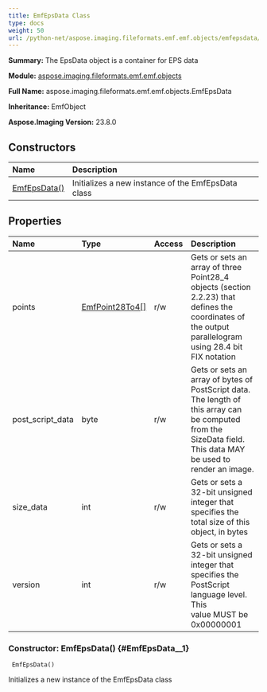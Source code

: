 ```yaml
---
title: EmfEpsData Class
type: docs
weight: 50
url: /python-net/aspose.imaging.fileformats.emf.emf.objects/emfepsdata/
---
```


**Summary:** The EpsData object is a container for EPS data

**Module:** [aspose.imaging.fileformats.emf.emf.objects](/imaging/python-net/aspose.imaging.fileformats.emf.emf.objects/)

**Full Name:** aspose.imaging.fileformats.emf.emf.objects.EmfEpsData

**Inheritance:** EmfObject

**Aspose.Imaging Version:** 23.8.0

## **Constructors**
| **Name** | **Description** |
| :- | :- |
| [EmfEpsData()](#EmfEpsData__1) | Initializes a new instance of the EmfEpsData class |
## **Properties**
| **Name** | **Type** | **Access** | **Description** |
| :- | :- | :- | :- |
| points | [EmfPoint28To4[]](/imaging/python-net/aspose.imaging.fileformats.emf.emf.objects/emfpoint28to4) | r/w | Gets or sets an array of three Point28_4 objects (section 2.2.23) that defines the <br/>            coordinates of the output parallelogram using 28.4 bit FIX notation |
| post_script_data | byte | r/w | Gets or sets an array of bytes of PostScript data. The length of this array can <br/>            be computed from the SizeData field. This data MAY be used to render an image. |
| size_data | int | r/w | Gets or sets a 32-bit unsigned integer that specifies the total size of this object, in bytes |
| version | int | r/w | Gets or sets a 32-bit unsigned integer that specifies the PostScript language level. This <br/>            value MUST be 0x00000001 |


### Constructor: EmfEpsData() {#EmfEpsData__1}


```
 EmfEpsData() 
```

Initializes a new instance of the EmfEpsData class

